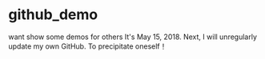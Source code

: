 # github_demo
want show some demos for others
It's May 15, 2018.
Next, I will unregularly update my own GitHub.
To precipitate oneself！

